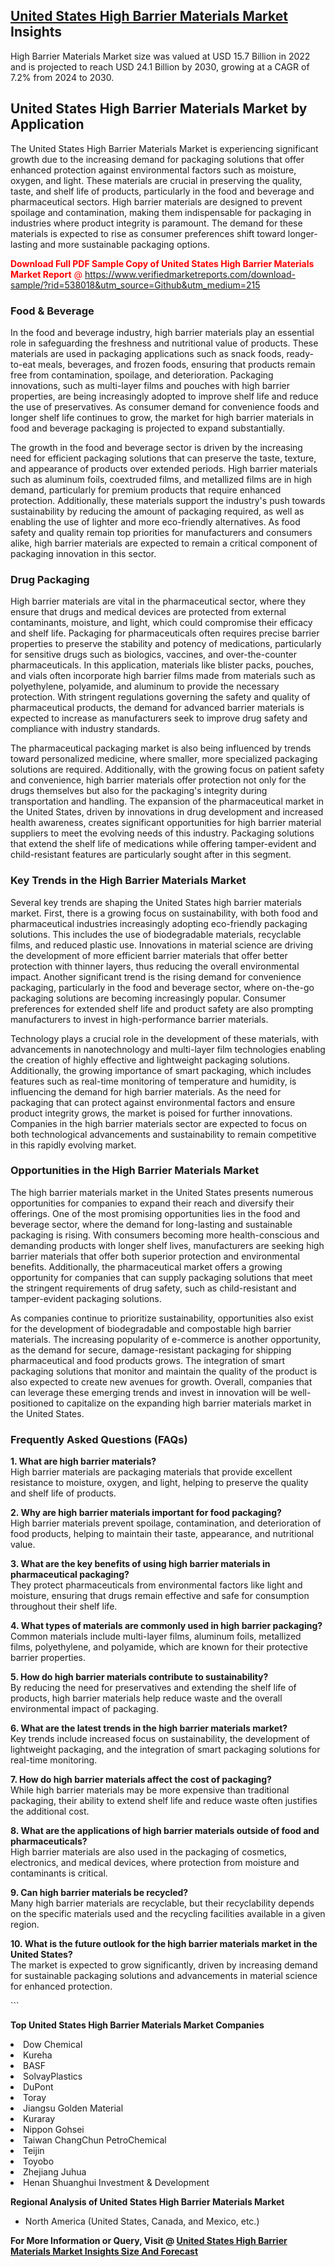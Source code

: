 <h2><a href="https://www.verifiedmarketreports.com/download-sample/?rid=538018&amp;utm_source=Github&amp;utm_medium=215" target="_blank">United States High Barrier Materials Market</a> Insights</h2><p>High Barrier Materials Market size was valued at USD 15.7 Billion in 2022 and is projected to reach USD 24.1 Billion by 2030, growing at a CAGR of 7.2% from 2024 to 2030.</p><p><h2>United States High Barrier Materials Market by Application</h2><p>The United States High Barrier Materials Market is experiencing significant growth due to the increasing demand for packaging solutions that offer enhanced protection against environmental factors such as moisture, oxygen, and light. These materials are crucial in preserving the quality, taste, and shelf life of products, particularly in the food and beverage and pharmaceutical sectors. High barrier materials are designed to prevent spoilage and contamination, making them indispensable for packaging in industries where product integrity is paramount. The demand for these materials is expected to rise as consumer preferences shift toward longer-lasting and more sustainable packaging options. <p><span class=""><span style="color: #ff0000;"><strong>Download Full PDF Sample Copy of United States High Barrier Materials Market Report</strong> @ </span><a href="https://www.verifiedmarketreports.com/download-sample/?rid=538018&amp;utm_source=Github&amp;utm_medium=215" target="_blank">https://www.verifiedmarketreports.com/download-sample/?rid=538018&amp;utm_source=Github&amp;utm_medium=215</a></span></p></p><h3>Food & Beverage</h3><p>In the food and beverage industry, high barrier materials play an essential role in safeguarding the freshness and nutritional value of products. These materials are used in packaging applications such as snack foods, ready-to-eat meals, beverages, and frozen foods, ensuring that products remain free from contamination, spoilage, and deterioration. Packaging innovations, such as multi-layer films and pouches with high barrier properties, are being increasingly adopted to improve shelf life and reduce the use of preservatives. As consumer demand for convenience foods and longer shelf life continues to grow, the market for high barrier materials in food and beverage packaging is projected to expand substantially.</p><p>The growth in the food and beverage sector is driven by the increasing need for efficient packaging solutions that can preserve the taste, texture, and appearance of products over extended periods. High barrier materials such as aluminum foils, coextruded films, and metallized films are in high demand, particularly for premium products that require enhanced protection. Additionally, these materials support the industry's push towards sustainability by reducing the amount of packaging required, as well as enabling the use of lighter and more eco-friendly alternatives. As food safety and quality remain top priorities for manufacturers and consumers alike, high barrier materials are expected to remain a critical component of packaging innovation in this sector.</p><h3>Drug Packaging</h3><p>High barrier materials are vital in the pharmaceutical sector, where they ensure that drugs and medical devices are protected from external contaminants, moisture, and light, which could compromise their efficacy and shelf life. Packaging for pharmaceuticals often requires precise barrier properties to preserve the stability and potency of medications, particularly for sensitive drugs such as biologics, vaccines, and over-the-counter pharmaceuticals. In this application, materials like blister packs, pouches, and vials often incorporate high barrier films made from materials such as polyethylene, polyamide, and aluminum to provide the necessary protection. With stringent regulations governing the safety and quality of pharmaceutical products, the demand for advanced barrier materials is expected to increase as manufacturers seek to improve drug safety and compliance with industry standards.</p><p>The pharmaceutical packaging market is also being influenced by trends toward personalized medicine, where smaller, more specialized packaging solutions are required. Additionally, with the growing focus on patient safety and convenience, high barrier materials offer protection not only for the drugs themselves but also for the packaging's integrity during transportation and handling. The expansion of the pharmaceutical market in the United States, driven by innovations in drug development and increased health awareness, creates significant opportunities for high barrier material suppliers to meet the evolving needs of this industry. Packaging solutions that extend the shelf life of medications while offering tamper-evident and child-resistant features are particularly sought after in this segment.</p><h3>Key Trends in the High Barrier Materials Market</h3><p>Several key trends are shaping the United States high barrier materials market. First, there is a growing focus on sustainability, with both food and pharmaceutical industries increasingly adopting eco-friendly packaging solutions. This includes the use of biodegradable materials, recyclable films, and reduced plastic use. Innovations in material science are driving the development of more efficient barrier materials that offer better protection with thinner layers, thus reducing the overall environmental impact. Another significant trend is the rising demand for convenience packaging, particularly in the food and beverage sector, where on-the-go packaging solutions are becoming increasingly popular. Consumer preferences for extended shelf life and product safety are also prompting manufacturers to invest in high-performance barrier materials.</p><p>Technology plays a crucial role in the development of these materials, with advancements in nanotechnology and multi-layer film technologies enabling the creation of highly effective and lightweight packaging solutions. Additionally, the growing importance of smart packaging, which includes features such as real-time monitoring of temperature and humidity, is influencing the demand for high barrier materials. As the need for packaging that can protect against environmental factors and ensure product integrity grows, the market is poised for further innovations. Companies in the high barrier materials sector are expected to focus on both technological advancements and sustainability to remain competitive in this rapidly evolving market.</p><h3>Opportunities in the High Barrier Materials Market</h3><p>The high barrier materials market in the United States presents numerous opportunities for companies to expand their reach and diversify their offerings. One of the most promising opportunities lies in the food and beverage sector, where the demand for long-lasting and sustainable packaging is rising. With consumers becoming more health-conscious and demanding products with longer shelf lives, manufacturers are seeking high barrier materials that offer both superior protection and environmental benefits. Additionally, the pharmaceutical market offers a growing opportunity for companies that can supply packaging solutions that meet the stringent requirements of drug safety, such as child-resistant and tamper-evident packaging solutions.</p><p>As companies continue to prioritize sustainability, opportunities also exist for the development of biodegradable and compostable high barrier materials. The increasing popularity of e-commerce is another opportunity, as the demand for secure, damage-resistant packaging for shipping pharmaceutical and food products grows. The integration of smart packaging solutions that monitor and maintain the quality of the product is also expected to create new avenues for growth. Overall, companies that can leverage these emerging trends and invest in innovation will be well-positioned to capitalize on the expanding high barrier materials market in the United States.</p><h3>Frequently Asked Questions (FAQs)</h3><p><strong>1. What are high barrier materials?</strong><br>High barrier materials are packaging materials that provide excellent resistance to moisture, oxygen, and light, helping to preserve the quality and shelf life of products.</p><p><strong>2. Why are high barrier materials important for food packaging?</strong><br>High barrier materials prevent spoilage, contamination, and deterioration of food products, helping to maintain their taste, appearance, and nutritional value.</p><p><strong>3. What are the key benefits of using high barrier materials in pharmaceutical packaging?</strong><br>They protect pharmaceuticals from environmental factors like light and moisture, ensuring that drugs remain effective and safe for consumption throughout their shelf life.</p><p><strong>4. What types of materials are commonly used in high barrier packaging?</strong><br>Common materials include multi-layer films, aluminum foils, metallized films, polyethylene, and polyamide, which are known for their protective barrier properties.</p><p><strong>5. How do high barrier materials contribute to sustainability?</strong><br>By reducing the need for preservatives and extending the shelf life of products, high barrier materials help reduce waste and the overall environmental impact of packaging.</p><p><strong>6. What are the latest trends in the high barrier materials market?</strong><br>Key trends include increased focus on sustainability, the development of lightweight packaging, and the integration of smart packaging solutions for real-time monitoring.</p><p><strong>7. How do high barrier materials affect the cost of packaging?</strong><br>While high barrier materials may be more expensive than traditional packaging, their ability to extend shelf life and reduce waste often justifies the additional cost.</p><p><strong>8. What are the applications of high barrier materials outside of food and pharmaceuticals?</strong><br>High barrier materials are also used in the packaging of cosmetics, electronics, and medical devices, where protection from moisture and contaminants is critical.</p><p><strong>9. Can high barrier materials be recycled?</strong><br>Many high barrier materials are recyclable, but their recyclability depends on the specific materials used and the recycling facilities available in a given region.</p><p><strong>10. What is the future outlook for the high barrier materials market in the United States?</strong><br>The market is expected to grow significantly, driven by increasing demand for sustainable packaging solutions and advancements in material science for enhanced protection.</p>```</p><p><strong>Top United States High Barrier Materials Market Companies</strong></p><div data-test-id=""><p><li>Dow Chemical</li><li> Kureha</li><li> BASF</li><li> SolvayPlastics</li><li> DuPont</li><li> Toray</li><li> Jiangsu Golden Material</li><li> Kuraray</li><li> Nippon Gohsei</li><li> Taiwan ChangChun PetroChemical</li><li> Teijin</li><li> Toyobo</li><li> Zhejiang Juhua</li><li> Henan Shuanghui Investment & Development</li></p><div><strong>Regional Analysis of&nbsp;United States High Barrier Materials Market</strong></div><ul><li dir="ltr"><p dir="ltr">North America&nbsp;(United States, Canada, and Mexico, etc.)</p></li></ul><p><strong>For More Information or Query, Visit @&nbsp;</strong><strong><a href="https://www.verifiedmarketreports.com/product/high-barrier-materials-market-size-and-forecast/?utm_source=Github&amp;utm_medium=215" target="_blank">United States High Barrier Materials Market Insights Size And Forecast</a></strong></p></div>
